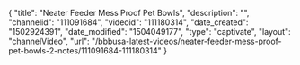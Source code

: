 {
    "title": "Neater Feeder Mess Proof Pet Bowls",
    "description": "",
    "channelid": "111091684",
    "videoid": "111180314",
    "date_created": "1502924391",
    "date_modified": "1504049177",
    "type": "captivate",
    "layout": "channelVideo",
    "url": "\/bbbusa-latest-videos\/neater-feeder-mess-proof-pet-bowls-2-notes\/111091684-111180314"
}